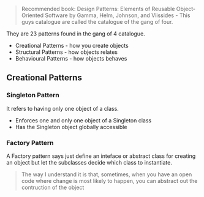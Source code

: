 > Recommended book: Design Patterns: Elements of Reusable Object-Oriented Software by Gamma, Helm, Johnson, and Vlissides - This guys catalogue are called the catalogue of the gang of four.

They are 23 patterns found in the gang of 4 catalogue.

- Creational Patterns - how you create objects
- Structural Patterns - how objects relates
- Behavioural Patterns - how objects behaves

## Creational Patterns

### Singleton Pattern

It refers to having only one object of a class.

- Enforces one and only one object of a Singleton class
- Has the Singleton object globally accessible

### Factory Pattern

A Factory pattern says just define an inteface or abstract class for creating an object but let the subclasses decide which class to instantiate.

> The way I understand it is that, sometimes, when you have an open code where change is most likely to happen, you can abstract out the contruction of the object
